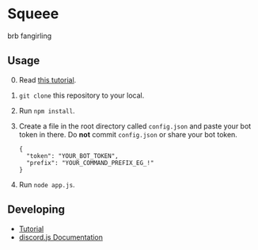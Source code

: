 # Squeee

brb fangirling

## Usage

0. Read [this tutorial](https://www.devdungeon.com/content/javascript-discord-bot-tutorial).
1. `git clone` this repository to your local.
2. Run `npm install`.
3. Create a file in the root directory called `config.json` and paste your bot token in there. Do **not** commit `config.json` or share your bot token.
	
    ```
    {
      "token": "YOUR_BOT_TOKEN",
      "prefix": "YOUR_COMMAND_PREFIX_EG_!"
    }
    ```

4. Run `node app.js`.

## Developing

- [Tutorial](https://www.devdungeon.com/content/javascript-discord-bot-tutorial)
- [discord.js Documentation](https://discord.js.org/#/docs/main/stable/general/welcome)
